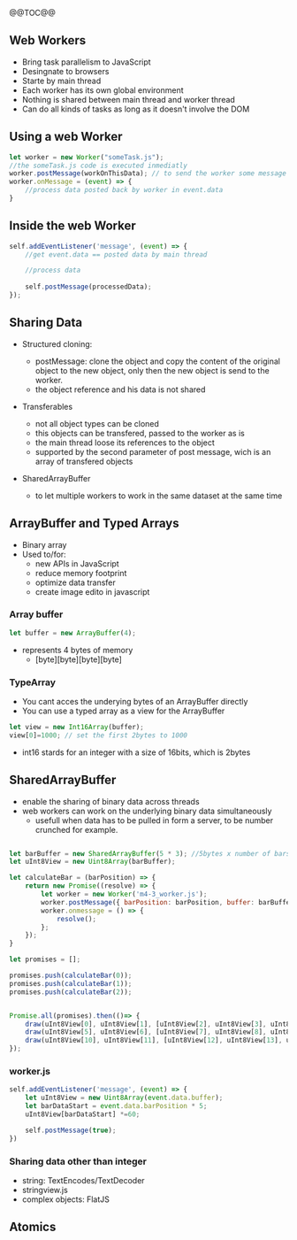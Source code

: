 @@TOC@@

## Web Workers

- Bring task parallelism to JavaScript
- Desingnate to browsers
- Starte by main thread
- Each worker has its own global environment
- Nothing is shared between main thread and worker thread
- Can do all kinds of tasks as long as it doesn't involve the DOM

## Using a web Worker

```javascript
let worker = new Worker("someTask.js");
//the someTask.js code is executed inmediatly
worker.postMessage(workOnThisData); // to send the worker some message
worker.onMessage = (event) => {
    //process data posted back by worker in event.data 
}
```

## Inside the web Worker

```javascript
self.addEventListener('message', (event) => {
    //get event.data == posted data by main thread

    //process data
    
    self.postMessage(processedData);
});
```

## Sharing Data

- Structured cloning: 
    - postMessage: clone the object and copy the content of the original object to the new object, only then the new object is send to the worker.
    - the object reference and his data is not shared

- Transferables
    - not all object types can be cloned 
    - this objects can be transfered, passed to the worker as is 
    - the main thread loose its references to the object 
    - supported by the second parameter of post message, wich is an array of transfered objects

- SharedArrayBuffer
    - to let multiple workers to work in the same dataset at the same time

## ArrayBuffer and Typed Arrays

- Binary array
- Used to/for:
    - new APIs in JavaScript
    - reduce memory footprint
    - optimize data transfer
    - create image edito in javascript

### Array buffer

```javascript
let buffer = new ArrayBuffer(4);
```
- represents 4 bytes of memory
    - [byte][byte][byte][byte]

### TypeArray

- You cant acces the underying bytes of an ArrayBuffer directly
- You can use a typed array as a view for the ArrayBuffer

```javascript
let view = new Int16Array(buffer);
view[0]=1000; // set the first 2bytes to 1000
```

- int16 stards for an integer with a size of 16bits, which is 2bytes 

## SharedArrayBuffer 

- enable the sharing of binary data across threads
- web workers can work on the underlying binary data simultaneously
    - usefull when data has to be pulled in form a server, to be number crunched for example.

```javascript

let barBuffer = new SharedArrayBuffer(5 * 3); //5bytes x number of bars
let uInt8View = new Uint8Array(barBuffer);

let calculateBar = (barPosition) => {
    return new Promise((resolve) => {
        let worker = new Worker('m4-3_worker.js');
        worker.postMessage({ barPosition: barPosition, buffer: barBuffer })
        worker.onmessage = () => {
            resolve();
        };
    });
}

let promises = [];

promises.push(calculateBar(0));
promises.push(calculateBar(1));
promises.push(calculateBar(2));


Promise.all(promises).then(()=> {
    draw(uInt8View[0], uInt8View[1], [uInt8View[2], uInt8View[3], uInt8View[4]]);
    draw(uInt8View[5], uInt8View[6], [uInt8View[7], uInt8View[8], uInt8View[9]]);
    draw(uInt8View[10], uInt8View[11], [uInt8View[12], uInt8View[13], uInt8View[14]]);
});
```



### worker.js

```javascript
self.addEventListener('message', (event) => {
    let uInt8View = new Uint8Array(event.data.buffer);
    let barDataStart = event.data.barPosition * 5;
    uInt8View[barDataStart] *=60;

    self.postMessage(true);
})
```

### Sharing data other than integer

- string: TextEncodes/TextDecoder
- stringview.js
- complex objects: FlatJS 

## Atomics